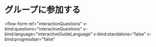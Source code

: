 # グループに参加する

<flow-form 
  ref="interactionQuestions"
  v-bind:questions="interactiveQuestions"
  v-bind:language="interactiveGuideLanguage"
  v-bind:standalone="false"
  v-bind:progressbar="false"
>
  <template v-slot:complete>
    <div class="f-section-wrap">
      <p>
        <span class="fh2">それではグループに参加しましょう！</span>
        <span class="f-section-text">
          下の「グループに参加する」を押し、出てくる画面の「参加する」を押せばグループへの参加は完了です！<br>
          うまく参加できないときは、Discordアプリの左側のプラスボタン→「サーバーに参加する」に <code>cSvGt2uuMf</code> を<b>コピー&ペーストして参加ボタンを押してください</b>。
        </span>
      </p>
    </div>  
  </template>
  <template v-slot:completeButton>
    <div class="f-submit">
      <button 
        class="o-btn-action"
        ref="button"
        type="submit"
        href="#"
        v-on:click.prevent="joinGroup()"
        aria-label="グループに参加する"
      >
        <span>グループに参加する</span>
      </button>
    </div>
  </template>
</flow-form>

<script>
import FlowForm, { QuestionModel, QuestionType, ChoiceOption, LanguageModel, LinkOption } from '@ditdot-dev/vue-flow-form'
export default {
  components: {
    FlowForm
  },
  data() {
    return {
      interactiveQuestions: [
        new QuestionModel({
          id: 'start',
          tagline: '興味を持っていただきありがとうございます!',
          title: 'グループへの参加方法をご案内します!',
          type: QuestionType.SectionBreak,
          required: true,
          description: '参加方法でわからないところがあれば、モデレーターのページに記載されているモデレーターのTwitterDMまでご連絡ください！'
        }),
        new QuestionModel({
          id: 'checkServerRule',
          title: 'まずはサーバーのルールを確認しましょう',
          type: QuestionType.MultipleChoice,
          helpText: '本キャンパスではトラブルの発生などを防ぐため、最低限のルールを設定しています。ルールを守らない場合、グループから退出していただく場合があります。',
          required: true,
          descriptionLink: [
            new LinkOption({
              url: '/rule',
              text: 'ルールはこちらから確認してください'
            })
          ],
          options: [
            new ChoiceOption({
              label: 'ルールを確認しました',
              value: 'next'
            })
          ],
        }),
        new QuestionModel({
          id: 'isRegisteredDiscord',
          title: 'チャットツール「Discord」のアカウントを持っていますか？',
          type: QuestionType.MultipleChoice,
          multiple: false,
          required: true,
          helpTextShow: false,
          options: [
            new ChoiceOption({
              label: '持っている',
              value: 'yes'
            }),
            new ChoiceOption({
              label: '持っていない',
              value: 'no',
            })
          ],
          jump: {
            yes: 'checkAlreadyMailAuth',
            no: 'whichDeviceUsing'
          }
        }),
        new QuestionModel({
          id: 'whichDeviceUsing',
          title: 'お使いの端末を選んでください。',
          type: QuestionType.MultipleChoice,
          multiple: false,
          required: true,
          helpTextShow: false,
          options: [
            new ChoiceOption({
              label: 'Android',
              value: 'android'
            }),
            new ChoiceOption({
              label: 'iPhone/iPad',
              value: 'ios'
            }),
            new ChoiceOption({
              label: 'Windows/Mac/Linux',
              value: 'pc'
            }),
          ],
          jump: {
            android: 'installDiscordOnAndroid', 
            ios: 'installDiscordOnIos',
            pc: 'installDiscordOnPC'
          }
        }),
        new QuestionModel({
          id: 'installDiscordOnAndroid',
          title: 'Discordのアプリをインストールしてください',
          type: QuestionType.MultipleChoice,
          helpText: '下の「こちらから」をクリックしてDiscordのアプリをインストールし、完了したら「インストールしました」を選んで次に進んでください。',
          required: true,
          descriptionLink: [
            new LinkOption({
              url: 'https://play.google.com/store/apps/details?id=com.discord',
              text: 'インストールはこちらから'
            })
          ],
          options: [
            new ChoiceOption({
              label: 'インストールしました',
              value: 'next'
            })
          ],
          jump: {
            'next': 'registerDiscord'
          }
        }),
        new QuestionModel({
          id: 'installDiscordOnIos',
          title: 'Discordのアプリをインストールしてください',
          type: QuestionType.MultipleChoice,
          helpText: '下の「こちらから」をクリックしてDiscordのアプリをインストールし、完了したら「インストールしました」を選んで次に進んでください。',
          required: true,
          descriptionLink: [
            new LinkOption({
              url: 'https://apps.apple.com/jp/app/discord-%E8%A9%B1%E3%81%9D%E3%81%86-%E3%83%81%E3%83%A3%E3%83%83%E3%83%88%E3%81%97%E3%82%88%E3%81%86-%E9%9B%86%E3%81%BE%E3%82%8D%E3%81%86/id985746746',
              text: 'インストールはこちらから'
            })
          ],
          options: [
            new ChoiceOption({
              label: 'インストールしました',
              value: 'next'
            })
          ],
          jump: {
            'next': 'registerDiscord'
          }
        }),
        new QuestionModel({
          id: 'installDiscordOnPc',
          title: 'Discordのアプリをインストールしてください',
          type: QuestionType.MultipleChoice,
          helpText: '下の「こちらから」をクリックしてDiscordのアプリをインストールし、完了したら「インストールしました」を選んで次に進んでください。',
          required: true,
          descriptionLink: [
            new LinkOption({
              url: 'https://discord.com/download',
              text: 'インストールはこちらから'
            })
          ],
          options: [
            new ChoiceOption({
              label: 'インストールしました',
              value: 'next'
            })
          ],
          jump: {
            'next': 'registerDiscord'
          }
        }),
        new QuestionModel({
          id: 'registerDiscord',
          title: '次にDiscordのアカウントを作成します',
          type: QuestionType.MultipleChoice,
          helpText: '先ほどインストールしたアプリを起動し、「登録」もしくは「アカウント登録」を押してアカウントを作成してください。',
          required: true,
          options: [
            new ChoiceOption({
              label: 'アカウントを作成しました',
              value: 'next'
            })
          ],
        }),
        new QuestionModel({
          id: 'checkMailAuth',
          title: 'メールアドレスの認証を完了しましょう',
          type: QuestionType.MultipleChoice,
          helpText: '先ほど入力したメールアドレス宛に「メールアドレスを確認してください」というメールが届いていますので、「メールアドレスを認証する」をクリックして認証を完了させてください。',
          required: true,
          options: [
            new ChoiceOption({
              label: '完了しました',
              value: 'next'
            })
          ],
          jump: {
            next: '_submit'
          }
        }),
        new QuestionModel({
          id: 'checkAlreadyMailAuth',
          title: 'メールアドレスの認証は完了していますか？',
          type: QuestionType.MultipleChoice,
          helpText: '当サーバーでは荒らし等のユーザーを防止する目的でメールアドレスの認証が完了しているユーザーのみ参加できるようにしています。アプリ上でオレンジ色のバナーが表示されている場合は完了していませんので、完了してから次のステップに進んで下さい。',
          required: true,
          options: [
            new ChoiceOption({
              label: '完了しました',
              value: 'next'
            })
          ],
          jump: {
            next: '_submit'
          }
        }),
      ],
      interactiveGuideLanguage: new LanguageModel({
        continue: '次へ',
        pressEnter: 'ボタンかエンターキーを押してください',
        ok: '決定',
      })
    }
  },
  methods: {
    joinGroup: function (){
      this.$refs.interactionQuestions.submitted = true
      this.$router.push('/discord')
    }
  }
}
</script>

<style>
  @import '~@ditdot-dev/vue-flow-form/dist/vue-flow-form.css';
  @import '~@ditdot-dev/vue-flow-form/dist/vue-flow-form.theme-minimal.css';
</style>